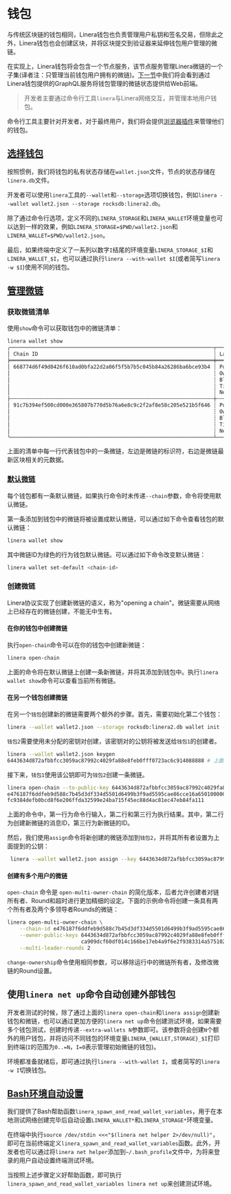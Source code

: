 # 钱包

与传统区块链的钱包相同，Linera钱包也负责管理用户私钥和签名交易，但除此之外，Linera钱包也会创建区块，并将区块提交到验证器来延伸钱包用户管理的微链。

在实现上，Linera钱包将会包含一个节点服务，该节点服务管理Linera微链的一个子集(译者注：只管理当前钱包用户拥有的微链)。[下一节](zh_CN/developers/core_concepts/node_service)中我们将会看到通过Linera钱包提供的GraphQL服务将钱包管理的微链状态提供给Web前端。

> 开发者主要通过命令行工具`linera`与Linera网络交互，并管理本地用户钱包。

命令行工具主要针对开发者，对于最终用户，我们将会提供[浏览器插件](zh_CN/developers/core_concepts/overview.md#Web3-SDK)来管理他们的钱包。

## [选择钱包](zh_CN/developers/core_concepts/wallets.md#选择钱包)

按照惯例，我们将钱包的私有状态存储在`wallet.json`文件，节点的状态存储在`linera.db`文件。

开发者可以使用`linera`工具的`--wallet`和`--storage`选项切换钱包，例如`linera --wallet wallet2.json --storage rocksdb:linera2.db`。

除了通过命令行选项，定义不同的`LINERA_STORAGE`和`LINERA_WALLET`环境变量也可以达到一样的效果，例如`LINERA_STORAGE=$PWD/wallet2.json`和`LINERA_WALLET=$PWD/wallet2.json`。

最后，如果终端中定义了一系列以数字`I`结尾的环境变量`LINERA_STORAGE_$I`和`LINERA_WALLET_$I`，也可以通过执行`linera --with-wallet $I`(或者简写`linera -w $I`)使用不同的钱包。

## [管理微链](zh_CN/developers/core_concepts/wallets.md#管理微链)

### 获取微链清单

使用`show`命令可以获取钱包中的微链清单：

```bash
linera wallet show
╭──────────────────────────────────────────────────────────────────┬──────────────────────────────────────────────────────────────────────────────────────╮
│ Chain ID                                                         ┆ Latest Block                                                                         │
╞══════════════════════════════════════════════════════════════════╪══════════════════════════════════════════════════════════════════════════════════════╡
│ 668774d6f49d0426f610ad0bfa22d2a06f5f5b7b5c045b84a26286ba6bce93b4 ┆ Public Key:         3812c2bf764e905a3b130a754e7709fe2fc725c0ee346cb15d6d261e4f30b8f1 │
│                                                                  ┆ Owner:              c9a538585667076981abfe99902bac9f4be93714854281b652d07bb6d444cb76 │
│                                                                  ┆ Block Hash:         -                                                                │
│                                                                  ┆ Timestamp:          2023-04-10 13:52:20.820840                                       │
│                                                                  ┆ Next Block Height:  0                                                                │
├╌╌╌╌╌╌╌╌╌╌╌╌╌╌╌╌╌╌╌╌╌╌╌╌╌╌╌╌╌╌╌╌╌╌╌╌╌╌╌╌╌╌╌╌╌╌╌╌╌╌╌╌╌╌╌╌╌╌╌╌╌╌╌╌╌╌┼╌╌╌╌╌╌╌╌╌╌╌╌╌╌╌╌╌╌╌╌╌╌╌╌╌╌╌╌╌╌╌╌╌╌╌╌╌╌╌╌╌╌╌╌╌╌╌╌╌╌╌╌╌╌╌╌╌╌╌╌╌╌╌╌╌╌╌╌╌╌╌╌╌╌╌╌╌╌╌╌╌╌╌╌╌╌┤
│ 91c7b394ef500cd000e365807b770d5b76a6e8c9c2f2af8e58c205e521b5f646 ┆ Public Key:         29c19718a26cb0d5c1d28102a2836442f53e3184f33b619ff653447280ccba1a │
│                                                                  ┆ Owner:              efe0f66451f2f15c33a409dfecdf76941cf1e215c5482d632c84a2573a1474e8 │
│                                                                  ┆ Block Hash:         51605cad3f6a210183ac99f7f6ef507d0870d0c3a3858058034cfc0e3e541c13 │
│                                                                  ┆ Timestamp:          2023-04-10 13:52:21.885221                                       │
│                                                                  ┆ Next Block Height:  1                                                                │
╰──────────────────────────────────────────────────────────────────┴──────────────────────────────────────────────────────────────────────────────────────╯
```

上面的清单中每一行代表钱包中的一条微链，左边是微链的标识符，右边是微链最新区块相关的元数据。

### [默认微链](zh_CN/developers/core_concepts/wallets.md#默认微链)
每个钱包都有一条默认微链，如果执行命令时未传递`--chain`参数，命令将使用默认微链。

第一条添加到钱包中的微链将被设置成默认微链，可以通过如下命令查看钱包的默认微链：

```bash
linera wallet show
```

其中微链ID为绿色的行为钱包默认微链。可以通过如下命令改变默认微链：

```bash
linera wallet set-default <chain-id>
```

### 创建微链

Linera协议实现了创建新微链的语义，称为"opening a chain"。微链需要从网络上已经存在的微链创建，不能无中生有。

#### 在你的钱包中创建微链

执行`open-chain`命令可以在你的钱包中创建新微链：

```bash
linera open-chain
```

上面的命令将在默认微链上创建一条新微链，并将其添加到钱包中。执行`linera wallet show`命令可以查看当前所有微链。

#### 在另一个钱包创建微链
在另一个`钱包`创建新的微链需要两个额外的步骤。首先，需要初始化第二个钱包：

```bash
linera --wallet wallet2.json --storage rocksdb:linera2.db wallet init --genesis target/debug/genesis.json
```

`钱包2`需要使用未分配的密钥对创建，该密钥对的公钥将被发送给`钱包1`的创建者。

```bash
linera --wallet wallet2.json keygen
6443634d872afbbfcc3059ac87992c4029fa88e8feb0fff0723ac6c914088888 # 上面提到未分配密钥对的公钥
```

接下来，`钱包1`使用该公钥即可为`钱包2`创建一条微链。

```bash
linera open-chain --to-public-key 6443634d872afbbfcc3059ac87992c4029fa88e8feb0fff0723ac6c914088888
e476187f6ddfeb9d588c7b45d3df334d5501d6499b3f9ad5595cae86cce16a65010000000000000000000000
fc9384defb0bcd8f6e206ffda32599e24ba715f45ec88d4ac81ec47eb84fa111
```

上面的命令中，第一行为命令行输入，第二行和第三行为执行结果。其中，第二行为创建新微链的消息ID，第三行为新微链的ID。

然后，我们使用`assign`命令将新创建的微链添加到`钱包2`，并将其所有者设置为上面提到的公钥：

```bash
 linera --wallet wallet2.json assign --key 6443634d872afbbfcc3059ac87992c4029fa88e8feb0fff0723ac6c914088888 --message-id e476187f6ddfeb9d588c7b45d3df334d5501d6499b3f9ad5595cae86cce16a65010000000000000000000000
```

#### 创建有多个用户的微链

`open-chain` 命令是 `open-multi-owner-chain` 的简化版本，后者允许创建者对链所有者、Round和超时进行更加精细的设定。下面的示例命令将创建一条具有两个所有者及两个多领导者Rounds的微链：

```bash
linera open-multi-owner-chain \
    --chain-id e476187f6ddfeb9d588c7b45d3df334d5501d6499b3f9ad5595cae86cce16a65010000000000000000000000 \
    --owner-public-keys 6443634d872afbbfcc3059ac87992c4029fa88e8feb0fff0723ac6c914088888 \
                        ca909dcf60df014c166be17eb4a9f6e2f9383314a57510206a54cd841ade455e \
    --multi-leader-rounds 2
```

`change-ownership`命令使用相同参数，可以移除运行中的微链所有者，及修改微链的Round设置。

## 使用`linera net up`命令自动创建外部钱包

开发者测试的时候，除了通过上面的`linera open-chain`和`linera assign`创建新钱包和微链，也可以通过更加方便的`linera net up`命令创建测试环境，如果需要多个钱包测试，创建时传递`--extra-wallets N`参数即可。该参数将会创建`N`个额外的用户钱包，并将访问不同钱包的环境变量`LINERA_{WALLET,STORAGE}_$I`打印到终端(`I`的范围为`0..=N`，`I=0`表示管理初始微链的钱包)。

环境都准备就绪后，即可通过执行`linera --with-wallet I`，或者简写的`linera -w I`切换钱包。

## [Bash环境自动设置](zh_CN/developers/core_concepts/wallets.md#Bash环境自动设置)

我们提供了Bash帮助函数`linera_spawn_and_read_wallet_variables`，用于在本地测试网络创建完毕后自动设置`LINERA_WALLET*`和`LINERA_STORAGE*`环境变量。

在终端中执行`source /dev/stdin <<<"$(linera net helper 2>/dev/null)"`，即可在当前终端定义`linera_spawn_and_read_wallet_variables`函数。此外，开发者也可以通过将`linera net helper`添加到`~/.bash_profile`文件中，为将来登录的用户自动设置终端测试环境。

当按照上述步骤定义好帮助函数，即可执行`linera_spawn_and_read_wallet_variables linera net up`来创建测试环境。
